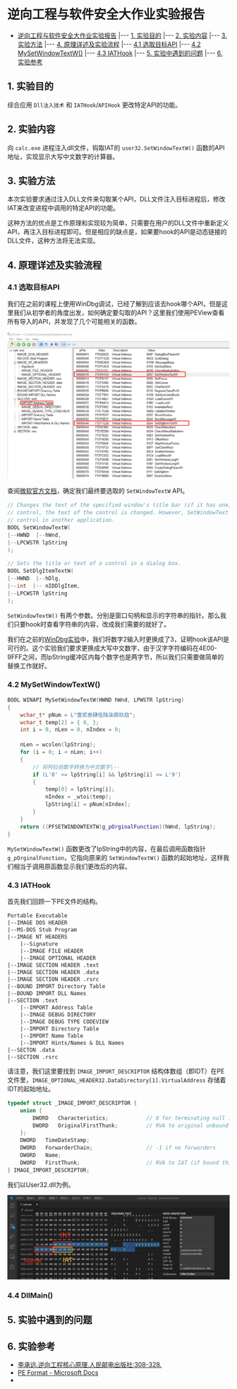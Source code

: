 # 逆向工程与软件安全大作业实验报告

- [逆向工程与软件安全大作业实验报告](#逆向工程与软件安全大作业实验报告)
|--- [1. 实验目的](#1-实验目的)
|--- [2. 实验内容](#2-实验内容)
|--- [3. 实验方法](#3-实验方法)
|--- [4. 原理详述及实验流程](#4-原理详述及实验流程)
  |--- [4.1 选取目标API](#41-选取目标api)
  |--- [4.2 MySetWindowTextW()](#42-mysetwindowtextw)
  |--- [4.3 IATHook](#43-iathook)
|--- [5. 实验中遇到的问题](#5-实验中遇到的问题)
|--- [6. 实验参考](#6-实验参考)

## 1. 实验目的

综合应用 `Dll注入技术` 和 `IATHook`/`APIHook` 更改特定API的功能。

## 2. 实验内容

向 `calc.exe` 进程注入dll文件，钩取IAT的 `user32.SetWindowTextW()` 函数的API地址，实现显示大写中文数字的计算器。

## 3. 实验方法

本次实验要求通过注入DLL文件来勾取某个API，DLL文件注入目标进程后，修改IAT来改变进程中调用的特定API的功能。

这种方法的优点是工作原理和实现较为简单，只需要在用户的DLL文件中重新定义API，再注入目标进程即可。但是相应的缺点是，如果要hook的API是动态链接的DLL文件，这种方法将无法实现。


## 4. 原理详述及实验流程

### 4.1 选取目标API

我们在之前的课程上使用WinDbg调试，已经了解到应该去hook哪个API，但是这里我们从初学者的角度出发，如何确定要勾取的API？这里我们使用PEView查看所有导入的API，并发现了几个可能相关的函数。

![](img/findapi.png)

查阅[微软官方文档](https://docs.microsoft.com/en-us/windows/win32/api/winuser/)，确定我们最终要选取的 `SetWindowTextW` API。

```cpp
// Changes the text of the specified window's title bar (if it has one). If the specified window is a 
// control, the text of the control is changed. However, SetWindowText cannot change the text of a 
// control in another application.
BOOL SetWindowTextW(
|--HWND  |--hWnd,
|--LPCWSTR lpString
);
```

```cpp
// Sets the title or text of a control in a dialog box.
BOOL SetDlgItemTextW(
|--HWND  |--hDlg,
|--int  |-- nIDDlgItem,
|--LPCWSTR lpString
);
```

`SetWindowTextW()` 有两个参数。分别是窗口句柄和显示的字符串的指针。那么我们只要hook时查看字符串的内容，改成我们需要的就好了。

我们在之前的[WinDbg实验](winDbg实验报告.md)中，我们将数字2输入时更换成了3，证明hook该API是可行的。这个实验我们要求更换成大写中文数字，由于汉字字符编码在4E00-9FFF之间，而lpString缓冲区内每个数字也是两字节，所以我们只需要做简单的替换工作就好。

### 4.2 MySetWindowTextW()

```cpp
BOOL WINAPI MySetWindowTextW(HWND hWnd, LPWSTR lpString)
{
	wchar_t* pNum = L"壹贰叁肆伍陆柒捌玖拾";
	wchar_t temp[2] = { 0, };
	int i = 0, nLen = 0, nIndex = 0;

	nLen = wcslen(lpString);
	for (i = 0; i < nLen; i++)
	{
		// 将阿拉伯数字转换为中文数字|--
		if (L'0' <= lpString[i] && lpString[i] <= L'9')
		{
			temp[0] = lpString[i];
			nIndex = _wtoi(temp);
			lpString[i] = pNum[nIndex];
		}
	}
	return ((PFSETWINDOWTEXTW)g_pOrginalFunction)(hWnd, lpString);
}
```

`MySetWindowTextW()` 函数更改了lpString中的内容，在最后调用函数指针 `g_pOrginalFunction`，它指向原来的 `SetWindowTextW()` 函数的起始地址，这样我们相当于调用原函数显示我们更改后的内容。

### 4.3 IATHook

首先我们回顾一下PE文件的结构。

```
Portable Executable
|--IMAGE DOS HEADER
|--MS-DOS Stub Program
|--IMAGE NT HEADERS
    |--Signature
    |--IMAGE FILE HEADER
    |--IMAGE OPTIONAL HEADER
|--IMAGE SECTION HEADER .text
|--IMAGE SECTION HEADER .data
|--IMAGE SECTION HEADER .rsrc
|--BOUND IMPORT Directory Table
|--BOUND IMPORT DLL Names
|--SECTION .text
    |--IMPORT Address Table
    |--IMAGE DEBUG DIRECTORY
    |--IMAGE DEBUG TYPE CODEVIEW
    |--IMPORT Directory Table
    |--IMPORT Name Table
    |--IMPORT Hints/Names & DLL Names
|--SECTON .data
|--SECTION .rsrc
```

请注意，我们这里要找到 `IMAGE_IMPORT_DESCRIPTOR` 结构体数组（即IDT）在PE文件里，`IMAGE_OPTIONAL_HEADER32.DataDirectory[1].VirtualAddress` 存储着IDT的起始地址。



```cpp
typedef struct _IMAGE_IMPORT_DESCRIPTOR {
    union {
        DWORD   Characteristics;            // 0 for terminating null import descriptor
        DWORD   OriginalFirstThunk;         // RVA to original unbound IAT (PIMAGE_THUNK_DATA)
    };
    DWORD   TimeDateStamp;                  
    DWORD   ForwarderChain;                 // -1 if no forwarders
    DWORD   Name;
    DWORD   FirstThunk;                     // RVA to IAT (if bound this IAT has actual addresses)
} IMAGE_IMPORT_DESCRIPTOR;
```

我们以User32.dll为例。

![](img/idt.png)




### 4.4 DllMain()





## 5. 实验中遇到的问题

## 6. 实验参考

- [李承远.逆向工程核心原理.人民邮电出版社:308-328.](https://book.douban.com/subject/25866389/)
- [PE Format - Microsoft Docs](https://docs.microsoft.com/zh-cn/windows/win32/debug/pe-format)
- 